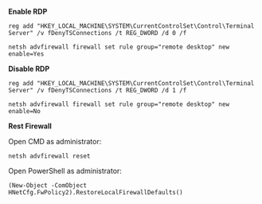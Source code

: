 **Enable RDP**
```
reg add "HKEY_LOCAL_MACHINE\SYSTEM\CurrentControlSet\Control\Terminal Server" /v fDenyTSConnections /t REG_DWORD /d 0 /f

netsh advfirewall firewall set rule group="remote desktop" new enable=Yes
```
**Disable RDP**
```
reg add "HKEY_LOCAL_MACHINE\SYSTEM\CurrentControlSet\Control\Terminal Server" /v fDenyTSConnections /t REG_DWORD /d 1 /f

netsh advfirewall firewall set rule group="remote desktop" new enable=No
```
**Rest Firewall**

Open CMD as administrator:
```
netsh advfirewall reset
```
Open PowerShell as administrator:
```
(New-Object -ComObject HNetCfg.FwPolicy2).RestoreLocalFirewallDefaults()
```
